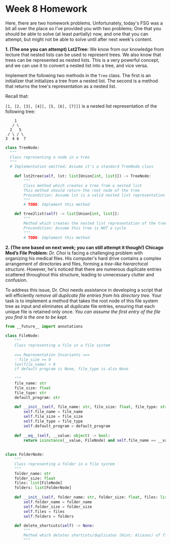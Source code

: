 # Week 8 Homework

Here, there are two homework problems. Unfortunately, today's FSG was a bit all over the place so I've provided you with two problems; One that you should be able to solve (at least partially) now, and one that you can attempt, but might not be able to solve until after next week's content.

**1. (The one you can attempt) Lst2Tree:** We know from our knowledge from lecture that nested lists can be used to represent trees. We also know that trees can be represented as nested lists. This is a very powerful concept, and we can use it to convert a nested list into a tree, and vice versa.

Implement the following two methods in the `Tree` class. The first is an initializer that initializes a tree from a nested list. The second is a method that returns the tree's representation as a nested list.

Recall that:

`[1, [2, [3], [4]], [5, [6], [7]]]` is a nested list representation of the following tree:

```
    1
   / \
  2   5
 / \ / \
3  4 6  7
```

```python
class TreeNode:
  """
  Class representing a node in a tree
  """
  # Implementation omitted; Assume it's a standard TreeNode class
  
    def lst2tree(self, lst: list[Union[int, list]]) -> TreeNode:
        """
        Class method which creates a tree from a nested list
        This method should return the root node of the tree
        Precondition: Assume lst is a valid nested list representation of a tree
        """
        # TODO: Implement this method

    def tree2list(self) -> list[Union[int, list]]:
        """
        Method which creates the nested list representation of the tree
        Precondition: Assume this tree is NOT a cycle
        """
        # TODO: Implement this method
```

**2. (The one based on next week; you can still attempt it though!) Chicago Med’s File Problem:** *Dr. Choi* is facing a challenging problem with organizing his medical files. His computer's hard drive contains a complex arrangement of directories and files, forming a *tree-like hierarchical structure.* However, he's noticed that there are numerous duplicate entries scattered throughout this structure, leading to unnecessary clutter and confusion.

To address this issue, Dr. Choi needs assistance in developing a script that will efficiently *remove all duplicate file entries from his directory tree.* Your task is to implement a method that takes the root node of this file system tree as input and eliminates all duplicate file entries, ensuring that each unique file is retained only once. *You can assume the first entry of the file you find is the one to be kept.*

```python
from __future__ import annotations
 
class FileNode:
    """
    Class representing a file in a file system
    
    === Representation Invariants ===
    - file_size >= 0
    len(file_name) > 0
    if default program is None, file_type is also None 
    
    """
    file_name: str
    file_size: float
    file_type: str
    default_program: str
    
    def __init__(self, file_name: str, file_size: float, file_type: str = None, default_program: str = None):
        self.file_name = file_name
        self.file_size = file_size
        self.file_type = file_type
        self.default_program = default_program
    
    def __eq__(self, __value: object) -> bool:
        return isinstance(__value, FileNode) and self.file_name == __value.file_name and self.file_size == __value.file_size and self.file_type == __value.file_type and self.default_program == __value.default_program
    
 
class FolderNode:
    """
    Class representing a folder in a file system
    """
    folder_name: str
    folder_size: float
    files: list[FileNode]
    folders: list[FolderNode]
    
    def __init__(self, folder_name: str, folder_size: float, files: list[FileNode] = [], folders: list[FolderNode] = []):
        self.folder_name = folder_name
        self.folder_size = folder_size
        self.files = files
        self.folders = folders
    
    def delete_shortcuts(self) -> None:
        """
        Method which deletes shortcuts/duplicates (Hint: Aliases) of files in the folder recursively
        """
```
